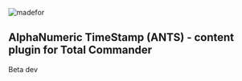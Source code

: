 ![madefor](https://img.shields.io/badge/Made%20For-Visual%20Studio%20Community-brightgreen?logo=visual-studio-code)

## AlphaNumeric TimeStamp (ANTS) - content plugin for Total Commander

Beta dev
